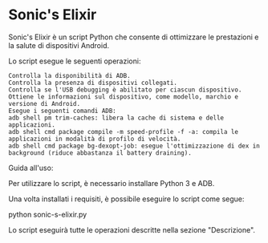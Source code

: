 # Sonic's Elixir
Sonic's Elixir è un script Python che consente di ottimizzare le prestazioni e la salute di dispositivi Android.

Lo script esegue le seguenti operazioni:

    Controlla la disponibilità di ADB.
    Controlla la presenza di dispositivi collegati.
    Controlla se l'USB debugging è abilitato per ciascun dispositivo.
    Ottiene le informazioni sul dispositivo, come modello, marchio e versione di Android.
    Esegue i seguenti comandi ADB:
    adb shell pm trim-caches: libera la cache di sistema e delle applicazioni.
    adb shell cmd package compile -m speed-profile -f -a: compila le applicazioni in modalità di profilo di velocità.
    adb shell cmd package bg-dexopt-job: esegue l'ottimizzazione di dex in background (riduce abbastanza il battery draining).

Guida all'uso:

Per utilizzare lo script, è necessario installare Python 3 e ADB.

Una volta installati i requisiti, è possibile eseguire lo script come segue:

python sonic-s-elixir.py

Lo script eseguirà tutte le operazioni descritte nella sezione "Descrizione".
